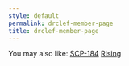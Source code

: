 ```yaml
---
style: default
permalink: drclef-member-page
title: drclef-member-page
---
```

You may also like:
[SCP-184](http://scp-wiki.net/scp-184)
[Rising](http://scp-wiki.net/rising)